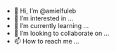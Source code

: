 - 👋 Hi, I’m @amielfuleb
- 👀 I’m interested in ...
- 🌱 I’m currently learning ...
- 💞️ I’m looking to collaborate on ...
- 📫 How to reach me ...

<!---
amielfuleb/amielfuleb is a ✨ special
 ✨ repository because its `README.md` (this file) appears on your GitHub profile.
You can click the Preview link to take a look at your changes.
--->
